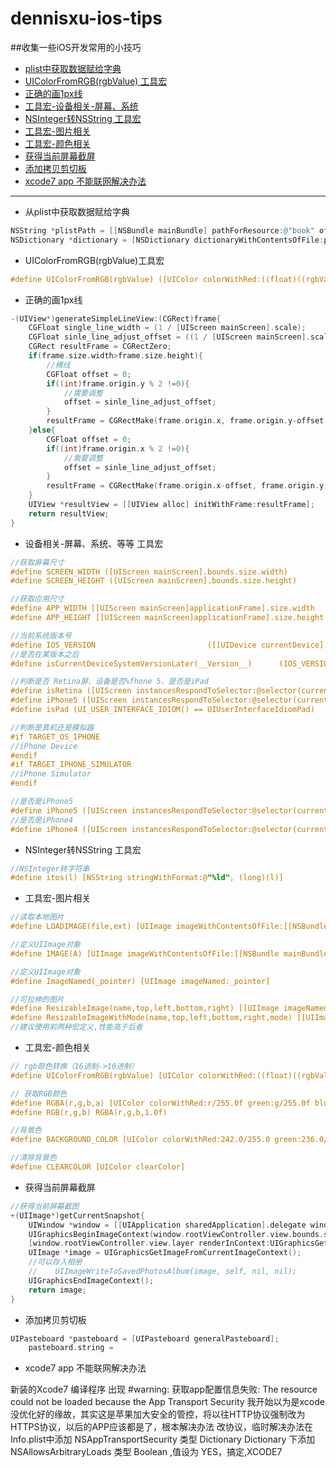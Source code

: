 # dennisxu-ios-tips
##收集一些iOS开发常用的小技巧
* [plist中获取数据赋给字典](#mark1)
* [UIColorFromRGB(rgbValue) 工具宏](#mark2)
* [正确的画1px线](#mark3)
* [工具宏-设备相关-屏幕、系统](#mark4)
* [NSInteger转NSString 工具宏](#mark5)
* [工具宏-图片相关](#mark6)
* [工具宏-颜色相关](#mark7)
* [获得当前屏幕截屏](#mark8)
* [添加拷贝剪切板](#mark9)
* [xcode7 app 不能联网解决办法](#mark10)

---
<a name="mark1"></a>
* 从plist中获取数据赋给字典

```Objective-C
NSString *plistPath = [[NSBundle mainBundle] pathForResource:@"book" ofType:@"plist"];
NSDictionary *dictionary = [NSDictionary dictionaryWithContentsOfFile:plistPath];
```
<a name="mark2"></a>
* UIColorFromRGB(rgbValue)工具宏

```Objective-C
#define UIColorFromRGB(rgbValue) ([UIColor colorWithRed:((float)((rgbValue & 0xFF0000) >> 16))/255.0 green:((float)((rgbValue & 0xFF00) >> 8))/255.0 blue:((float)(rgbValue & 0xFF))/255.0 alpha:1.0])
```
<a name="mark3"></a>
* 正确的画1px线

```Objective-C
-(UIView*)generateSimpleLineView:(CGRect)frame{
    CGFloat single_line_width = (1 / [UIScreen mainScreen].scale);
    CGFloat sinle_line_adjust_offset = ((1 / [UIScreen mainScreen].scale) / 2);
    CGRect resultFrame = CGRectZero;
    if(frame.size.width>frame.size.height){
        //横线
        CGFloat offset = 0;
        if((int)frame.origin.y % 2 !=0){
            //需要调整
            offset = sinle_line_adjust_offset;
        }
        resultFrame = CGRectMake(frame.origin.x, frame.origin.y-offset, frame.size.width, single_line_width);
    }else{
        CGFloat offset = 0;
        if((int)frame.origin.x % 2 !=0){
            //需要调整
            offset = sinle_line_adjust_offset;
        }
        resultFrame = CGRectMake(frame.origin.x-offset, frame.origin.y, single_line_width, frame.size.height);
    }
    UIView *resultView = [[UIView alloc] initWithFrame:resultFrame];
    return resultView;
}

```
<a name="mark4"></a>
* 设备相关-屏幕、系统、等等 工具宏

```Objective-C
//获取屏幕尺寸
#define SCREEN_WIDTH ([UIScreen mainScreen].bounds.size.width)
#define SCREEN_HEIGHT ([UIScreen mainScreen].bounds.size.height)

//获取应用尺寸
#define APP_WIDTH [[UIScreen mainScreen]applicationFrame].size.width
#define APP_HEIGHT [[UIScreen mainScreen]applicationFrame].size.height

//当前系统版本号
#define IOS_VERSION                         ([[UIDevice currentDevice].systemVersion floatValue])
//是否在某版本之后
#define isCurrentDeviceSystemVersionLater(__Version__)      (IOS_VERSION >= (__Version__))

//判断是否 Retina屏、设备是否%fhone 5、是否是iPad
#define isRetina ([UIScreen instancesRespondToSelector:@selector(currentMode)] ? CGSizeEqualToSize(CGSizeMake(640, 960), [[UIScreen mainScreen] currentMode].size) : NO)
#define iPhone5 ([UIScreen instancesRespondToSelector:@selector(currentMode)] ? CGSizeEqualToSize(CGSizeMake(640, 1136), [[UIScreen mainScreen] currentMode].size) : NO)
#define isPad (UI_USER_INTERFACE_IDIOM() == UIUserInterfaceIdiomPad)

//判断是真机还是模拟器
#if TARGET_OS_IPHONE
//iPhone Device
#endif
#if TARGET_IPHONE_SIMULATOR
//iPhone Simulator
#endif

//是否是iPhone5
#define iPhone5 ([UIScreen instancesRespondToSelector:@selector(currentMode)] ? CGSizeEqualToSize(CGSizeMake(640, 1136), [[UIScreen mainScreen] currentMode].size) : NO)
//是否是iPhone4
#define iPhone4 ([UIScreen instancesRespondToSelector:@selector(currentMode)] ? CGSizeEqualToSize(CGSizeMake(640, 960), [[UIScreen mainScreen] currentMode].size) : NO)
```
<a name="mark5"></a>
* NSInteger转NSString 工具宏

```Objective-C
//NSInteger转字符串
#define itos(l) [NSString stringWithFormat:@"%ld", (long)(l)]
```
<a name="mark6"></a>
* 工具宏-图片相关

```Objective-C
//读取本地图片
#define LOADIMAGE(file,ext) [UIImage imageWithContentsOfFile:[[NSBundle mainBundle]pathForResource:file ofType:ext]]

//定义UIImage对象
#define IMAGE(A) [UIImage imageWithContentsOfFile:[[NSBundle mainBundle] pathForResource:A ofType:nil]]

//定义UIImage对象
#define ImageNamed(_pointer) [UIImage imageNamed:_pointer]

//可拉伸的图片
#define ResizableImage(name,top,left,bottom,right) [[UIImage imageNamed:name] resizableImageWithCapInsets:UIEdgeInsetsMake(top,left,bottom,right)]
#define ResizableImageWithMode(name,top,left,bottom,right,mode) [[UIImage imageNamed:name] resizableImageWithCapInsets:UIEdgeInsetsMake(top,left,bottom,right) resizingMode:mode]
//建议使用前两种宏定义,性能高于后者

```
<a name="mark7"></a>
* 工具宏-颜色相关
 
```Objective-C
// rgb颜色转换（16进制->10进制）
#define UIColorFromRGB(rgbValue) [UIColor colorWithRed:((float)((rgbValue & 0xFF0000) >> 16))/255.0 green:((float)((rgbValue & 0xFF00) >> 8))/255.0 blue:((float)(rgbValue & 0xFF))/255.0 alpha:1.0]

// 获取RGB颜色
#define RGBA(r,g,b,a) [UIColor colorWithRed:r/255.0f green:g/255.0f blue:b/255.0f alpha:a]
#define RGB(r,g,b) RGBA(r,g,b,1.0f)

//背景色
#define BACKGROUND_COLOR [UIColor colorWithRed:242.0/255.0 green:236.0/255.0 blue:231.0/255.0 alpha:1.0]

//清除背景色
#define CLEARCOLOR [UIColor clearColor]
```
<a name="mark8"></a>
* 获得当前屏幕截屏

```Objective-C
//获得当前屏幕截图
+(UIImage*)getCurrentSnapshot{
    UIWindow *window = [[UIApplication sharedApplication].delegate window];
    UIGraphicsBeginImageContext(window.rootViewController.view.bounds.size);
    [window.rootViewController.view.layer renderInContext:UIGraphicsGetCurrentContext()];
    UIImage *image = UIGraphicsGetImageFromCurrentImageContext();
    //可以存入相册
    //    UIImageWriteToSavedPhotosAlbum(image, self, nil, nil);
    UIGraphicsEndImageContext();
    return image;
}
```

<a name="mark9"></a>
* 添加拷贝剪切板

```Objective-C
UIPasteboard *pasteboard = [UIPasteboard generalPasteboard];
    pasteboard.string =
```

<a name="mark10"></a>
* xcode7 app 不能联网解决办法

新装的Xcode7 编译程序 出现 #warning: 获取app配置信息失败: The resource could not be loaded because the App Transport Security 我开始以为是xcode没优化好的缘故，其实这是苹果加大安全的管控，将以往HTTP协议强制改为HTTPS协议，以后的APP应该都是了，根本解决办法 改协议，临时解决办法在Info.plist中添加  NSAppTransportSecurity 类型  Dictionary Dictionary 下添加  NSAllowsArbitraryLoads 类型 Boolean ,值设为  YES，搞定,XCODE7